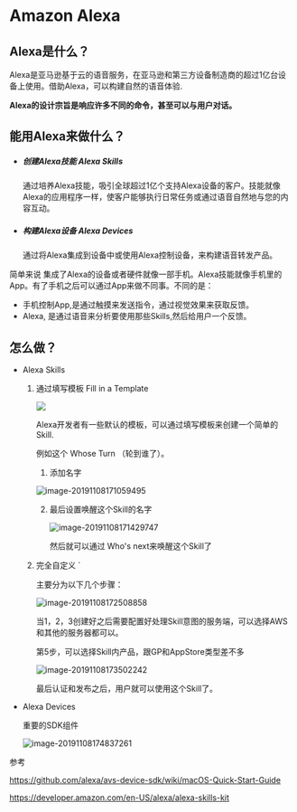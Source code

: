 # Amazon Alexa

## Alexa是什么？

Alexa是亚马逊基于云的语音服务，在亚马逊和第三方设备制造商的超过1亿台设备上使用。借助Alexa，可以构建自然的语音体验.

**Alexa的设计宗旨是响应许多不同的命令，甚至可以与用户对话。**



## 能用Alexa来做什么？

- ##### 创建Alexa技能 Alexa Skills

  通过培养Alexa技能，吸引全球超过1亿个支持Alexa设备的客户。技能就像Alexa的应用程序一样，使客户能够执行日常任务或通过语音自然地与您的内容互动。

- ##### 构建Alexa设备  Alexa Devices

  通过将Alexa集成到设备中或使用Alexa控制设备，来构建语音转发产品。




简单来说 集成了Alexa的设备或者硬件就像一部手机。Alexa技能就像手机里的App。有了手机之后可以通过App来做不同事。不同的是：

- 手机控制App,是通过触摸来发送指令，通过视觉效果来获取反馈。
- Alexa, 是通过语音来分析要使用那些Skills,然后给用户一个反馈。

## 怎么做？

- Alexa Skills

  1. 通过填写模板   Fill in a Template

     ![](http://xiaoyu-ipic.oss-cn-beijing.aliyuncs.com/blog/2019-11-08-090827.png)

     Alexa开发者有一些默认的模板，可以通过填写模板来创建一个简单的Skill.

     例如这个 Whose Turn （轮到谁了）。

     1. 添加名字

     ![image-20191108171059495](http://xiaoyu-ipic.oss-cn-beijing.aliyuncs.com/blog/2019-11-08-091103.png)

     

     

     2. 最后设置唤醒这个Skill的名字

        ![image-20191108171429747](http://xiaoyu-ipic.oss-cn-beijing.aliyuncs.com/blog/2019-11-08-091433.png)

        然后就可以通过 Who's next来唤醒这个Skill了

  2. 完全自定义  `

     主要分为以下几个步骤：

     ![image-20191108172508858](http://xiaoyu-ipic.oss-cn-beijing.aliyuncs.com/blog/2019-11-08-092509.png)

     当1，2，3创建好之后需要配置好处理Skill意图的服务端，可以选择AWS和其他的服务器都可以。

     第5步，可以选择Skill内产品，跟GP和AppStore类型差不多

     ![image-20191108173502242](http://xiaoyu-ipic.oss-cn-beijing.aliyuncs.com/blog/2019-11-08-093502.png)

     最后认证和发布之后，用户就可以使用这个Skill了。

- Alexa Devices

  重要的SDK组件

  ![image-20191108174837261](http://xiaoyu-ipic.oss-cn-beijing.aliyuncs.com/blog/2019-11-11-055213.png)

参考

https://github.com/alexa/avs-device-sdk/wiki/macOS-Quick-Start-Guide

https://developer.amazon.com/en-US/alexa/alexa-skills-kit